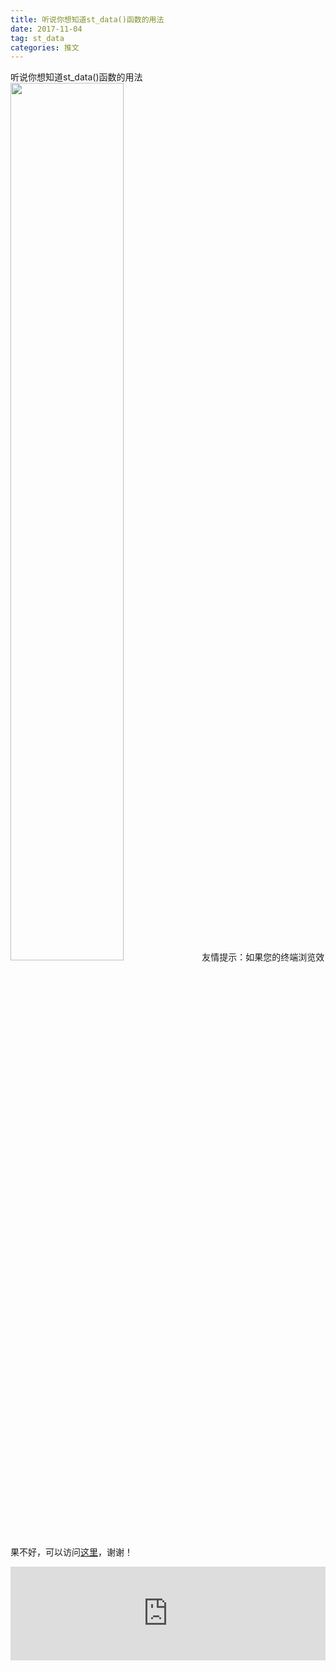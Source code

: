 ```yaml
---
title: 听说你想知道st_data()函数的用法
date: 2017-11-04
tag: st_data
categories: 推文
---
```

听说你想知道st_data()函数的用法
<img src="http://mmbiz.qpic.cn/mmbiz_jpg/ACviaWTBFxhZDekNemnqDFy5a3VYMdLTWwBCQ6SqpjI9yU6UMvibCTqE4icGPq24Pdyic5QbOo4yXaibx6ww4vel2jA/0?wx_fmt.jpeg" style="width: 60%; height: auto;"/><!--more-->
友情提示：如果您的终端浏览效果不好，可以访问[这里](https://stata-club.github.io/stata_article/2017-11-04.html)，谢谢！
<iframe src="https://stata-club.github.io/stata_article/2017-11-04.html" id="iframepage" frameborder="0" scrolling="no" marginheight="0" marginwidth="0" width="100%" onLoad="iFrameHeight()"></iframe>
<script type="text/javascript" language="javascript">
function iFrameHeight() {
var ifm= document.getElementById("iframepage");
var subWeb = document.frames ? document.frames["iframepage"].document : ifm.contentDocument;   
if(ifm != null && subWeb != null) {
 ifm.height = subWeb.body.scrollHeight;
} 
} 
</script> 